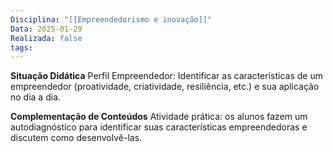 ```yaml
---
Disciplina: "[[Empreendedorismo e inovação]]"
Data: 2025-01-29
Realizada: false
tags:
---
```

**Situação Didática**
Perfil Empreendedor: Identificar as características de um empreendedor (proatividade, criatividade, resiliência, etc.) e sua aplicação no dia a dia.

**Complementação de Conteúdos**
Atividade prática: os alunos fazem um autodiagnóstico para identificar suas características empreendedoras e discutem como desenvolvê-las.																				